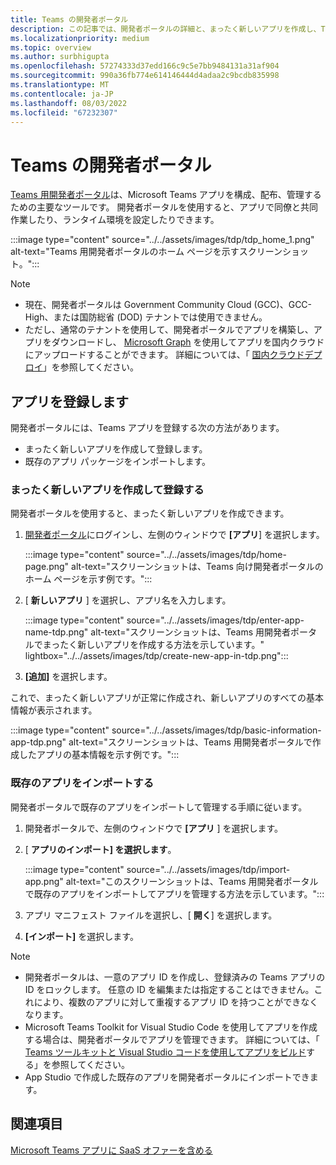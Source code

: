 ```yaml
---
title: Teams の開発者ポータル
description: この記事では、開発者ポータルの詳細と、まったく新しいアプリを作成し、Teams 開発者ポータルで既存のアプリをインポートする方法について説明します。
ms.localizationpriority: medium
ms.topic: overview
ms.author: surbhigupta
ms.openlocfilehash: 57274333d37edd166c9c5e7bb9484131a31af904
ms.sourcegitcommit: 990a36fb774e614146444d4adaa2c9bcdb835998
ms.translationtype: MT
ms.contentlocale: ja-JP
ms.lasthandoff: 08/03/2022
ms.locfileid: "67232307"
---
```

# <a name="developer-portal-for-teams"></a>Teams の開発者ポータル

<a href="https://dev.teams.microsoft.com" target="_blank">Teams 用開発者ポータル</a>は、Microsoft Teams アプリを構成、配布、管理するための主要なツールです。 開発者ポータルを使用すると、アプリで同僚と共同作業したり、ランタイム環境を設定したりできます。

:::image type="content" source="../../assets/images/tdp/tdp_home_1.png" alt-text="Teams 用開発者ポータルのホーム ページを示すスクリーンショット。":::

> [!NOTE]
>
> * 現在、開発者ポータルは Government Community Cloud (GCC)、GCC-High、または国防総省 (DOD) テナントでは使用できません。
> * ただし、通常のテナントを使用して、開発者ポータルでアプリを構築し、アプリをダウンロードし、 [Microsoft Graph](/graph/api/teamsapp-publish?view=graph-rest-1.0&tabs=http&preserve-view=true) を使用してアプリを国内クラウドにアップロードすることができます。 詳細については、「 [国内クラウドデプロイ](/graph/deployments)」を参照してください。

## <a name="register-an-app"></a>アプリを登録します

開発者ポータルには、Teams アプリを登録する次の方法があります。

* まったく新しいアプリを作成して登録します。
* 既存のアプリ パッケージをインポートします。

### <a name="create-and-register-a-brand-new-app"></a>まったく新しいアプリを作成して登録する

開発者ポータルを使用すると、まったく新しいアプリを作成できます。

1. [開発者ポータル](https://dev.teams.microsoft.com)にログインし、左側のウィンドウで **[アプリ**] を選択します。

   :::image type="content" source="../../assets/images/tdp/home-page.png" alt-text="スクリーンショットは、Teams 向け開発者ポータルのホーム ページを示す例です。":::

1. [ **新しいアプリ** ] を選択し、アプリ名を入力します。

   :::image type="content" source="../../assets/images/tdp/enter-app-name-tdp.png" alt-text="スクリーンショットは、Teams 用開発者ポータルでまったく新しいアプリを作成する方法を示しています。" lightbox="../../assets/images/tdp/create-new-app-in-tdp.png":::

1. **[追加]** を選択します。

これで、まったく新しいアプリが正常に作成され、新しいアプリのすべての基本情報が表示されます。

:::image type="content" source="../../assets/images/tdp/basic-information-app-tdp.png" alt-text="スクリーンショットは、Teams 用開発者ポータルで作成したアプリの基本情報を示す例です。":::

### <a name="import-an-existing-app"></a>既存のアプリをインポートする

開発者ポータルで既存のアプリをインポートして管理する手順に従います。

1. 開発者ポータルで、左側のウィンドウで **[アプリ** ] を選択します。
1. [ **アプリのインポート] を選択します**。

   :::image type="content" source="../../assets/images/tdp/import-app.png" alt-text="このスクリーンショットは、Teams 用開発者ポータルで既存のアプリをインポートしてアプリを管理する方法を示しています。":::

1. アプリ マニフェスト ファイルを選択し、[ **開く**] を選択します。
1. **[インポート]** を選択します。

> [!NOTE]
>
> * 開発者ポータルは、一意のアプリ ID を作成し、登録済みの Teams アプリの ID をロックします。 任意の ID を編集または指定することはできません。これにより、複数のアプリに対して重複するアプリ ID を持つことができなくなります。
> * Microsoft Teams Toolkit for Visual Studio Code を使用してアプリを作成する場合は、開発者ポータルでアプリを管理できます。 詳細については、「 [Teams ツールキットと Visual Studio コードを使用してアプリをビルド](~/toolkit/visual-studio-code-overview.md)する」を参照してください。
> * App Studio で作成した既存のアプリを開発者ポータルにインポートできます。

## <a name="see-also"></a>関連項目

[Microsoft Teams アプリに SaaS オファーを含める](~/concepts/deploy-and-publish/appsource/prepare/include-saas-offer.md)
